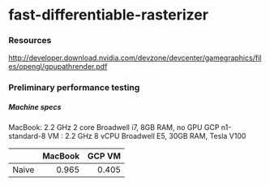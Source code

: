 # fast-differentiable-rasterizer

### Resources
http://developer.download.nvidia.com/devzone/devcenter/gamegraphics/files/opengl/gpupathrender.pdf

### Preliminary performance testing

##### Machine specs
MacBook: 2.2 GHz 2 core Broadwell i7, 8GB RAM, no GPU
GCP n1-standard-8 VM : 2.2 GHz 8 vCPU Broadwell E5, 30GB RAM, Tesla V100

|          |MacBook  |GCP VM    |
|----------|--------:|---------:|
|Naive     |0.965    |0.405     |


